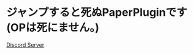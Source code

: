 <h1>ジャンプすると死ぬPaperPluginです(OPは死にません。)</h1>
<a href="https://discord.gg/RgTUhFmKbH">Discord Server</a>
